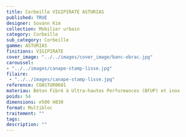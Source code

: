 ```yaml
---
title: Corbeille VIGIPIRATE ASTURIAS 
published: TRUE
designer: Sovann Kim
collection: Mobilier urbain
category: Corbeille
sub_category: Corbeille
gamme: ASTURIAS
finitions: VIGIPIRATE
cover_image: "../../images/cover_image/banc-obrac.jpg"
caroussel: 
- "../../images/canape-stamp-lisse.jpg"
filaire: 
 - "../../images/canape-stamp-lisse.jpg"
reference: COASTUR0601
materiau: Béton Fibré à Ultra-hautes Performances (BFUP) et inox
poids: 54
dimensions: ⌀500 H830 
format: Multibloc
traitement: ""
tags: 
description: ""
---
```


